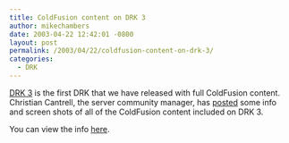 ```yaml
---
title: ColdFusion content on DRK 3
author: mikechambers
date: 2003-04-22 12:42:01 -0800
layout: post
permalink: /2003/04/22/coldfusion-content-on-drk-3/
categories:
  - DRK
---
```



[DRK 3][1] is the first DRK that we have released with full ColdFusion content. Christian Cantrell, the server community manager, has [posted][2] some info and screen shots of all of the ColdFusion content included on DRK 3.

You can view the info [here][2].

 [1]: http://www.macromedia.com/software/drk/productinfo/product_overview/volume3/
 [2]: http://www.markme.com/cantrell/archives/002279.cfm